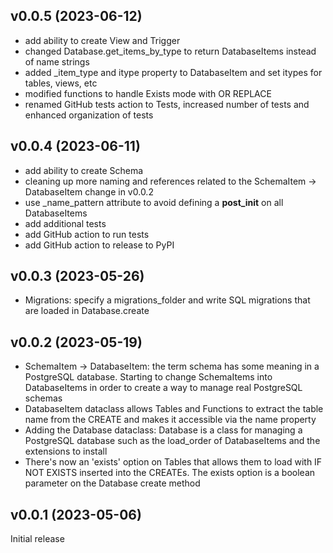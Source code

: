 ## v0.0.5 (2023-06-12)

* add ability to create View and Trigger
* changed Database.get_items_by_type to return DatabaseItems instead of name strings
* added _item_type and itype property to DatabaseItem and set itypes for tables, views, etc
* modified functions to handle Exists mode with OR REPLACE
* renamed GitHub tests action to Tests, increased number of tests and enhanced organization of tests

## v0.0.4 (2023-06-11)

* add ability to create Schema
* cleaning up more naming and references related to the SchemaItem -> DatabaseItem change in v0.0.2
* use _name_pattern attribute to avoid defining a __post_init__ on all DatabaseItems
* add additional tests
* add GitHub action to run tests
* add GitHub action to release to PyPI

## v0.0.3 (2023-05-26)

* Migrations: specify a migrations_folder and write SQL migrations that are loaded in Database.create

## v0.0.2 (2023-05-19)

* SchemaItem -> DatabaseItem: the term schema has some meaning in a PostgreSQL database.  Starting to change SchemaItems into DatabaseItems in order to create a way to manage real PostgreSQL schemas
* DatabaseItem dataclass allows Tables and Functions to extract the table name from the CREATE and makes it accessible via the name property
* Adding the Database dataclass: Database is a class for managing a PostgreSQL database such as the load_order of DatabaseItems and the extensions to install
* There's now an 'exists' option on Tables that allows them to load with IF NOT EXISTS inserted into the CREATEs.  The exists option is a boolean parameter on the Database create method

## v0.0.1 (2023-05-06)

Initial release
